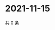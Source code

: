 # 2021-11-15

共 0 条

<!-- BEGIN WEIBO -->
<!-- 最后更新时间 Mon Nov 15 2021 07:08:37 GMT+0800 (China Standard Time) -->

<!-- END WEIBO -->
